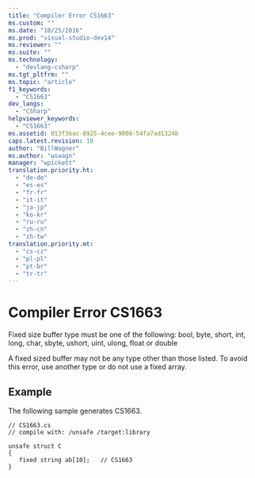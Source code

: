 ```yaml
---
title: "Compiler Error CS1663"
ms.custom: ""
ms.date: "10/25/2016"
ms.prod: "visual-studio-dev14"
ms.reviewer: ""
ms.suite: ""
ms.technology: 
  - "devlang-csharp"
ms.tgt_pltfrm: ""
ms.topic: "article"
f1_keywords: 
  - "CS1663"
dev_langs: 
  - "CSharp"
helpviewer_keywords: 
  - "CS1663"
ms.assetid: 013f36ac-8925-4cee-9008-54fa7ad1324b
caps.latest.revision: 10
author: "BillWagner"
ms.author: "wiwagn"
manager: "wpickett"
translation.priority.ht: 
  - "de-de"
  - "es-es"
  - "fr-fr"
  - "it-it"
  - "ja-jp"
  - "ko-kr"
  - "ru-ru"
  - "zh-cn"
  - "zh-tw"
translation.priority.mt: 
  - "cs-cz"
  - "pl-pl"
  - "pt-br"
  - "tr-tr"
---
```

# Compiler Error CS1663
Fixed size buffer type must be one of the following: bool, byte, short, int, long, char, sbyte, ushort, uint, ulong, float or double  
  
 A fixed sized buffer may not be any type other than those listed. To avoid this error, use another type or do not use a fixed array.  
  
## Example  
 The following sample generates CS1663.  
  
```  
// CS1663.cs  
// compile with: /unsafe /target:library  
  
unsafe struct C  
{  
   fixed string ab[10];   // CS1663  
}  
```